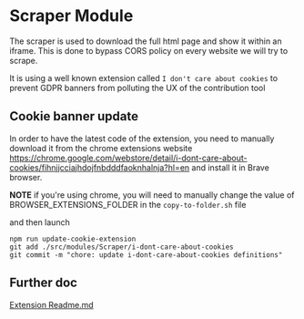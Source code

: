 # Scraper Module

The scraper is used to download the full html page and show it within an iframe.
This is done to bypass CORS policy on every website we will try to scrape.

It is using a well known extension called `I don't care about cookies` to prevent GDPR banners from polluting the UX of the contribution tool

## Cookie banner update

In order to have the latest code of the extension, you need to manually download it from the chrome extensions website https://chrome.google.com/webstore/detail/i-dont-care-about-cookies/fihnjjcciajhdojfnbdddfaoknhalnja?hl=en and install it in Brave browser.

**NOTE** if you're using chrome, you will need to manually change the value of BROWSER_EXTENSIONS_FOLDER in the `copy-to-folder.sh` file

and then launch

```
npm run update-cookie-extension
git add ./src/modules/Scraper/i-dont-care-about-cookies
git commit -m "chore: update i-dont-care-about-cookies definitions"
```

## Further doc

[Extension Readme.md](./src/modules/Scraper/i-dont-care-about-cookies/extension/README.md)
